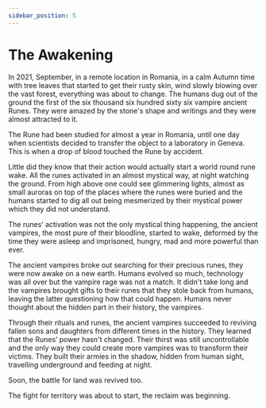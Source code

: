 ```yaml
---
sidebar_position: 5
---
```


# The Awakening

In 2021, September, in a remote location in Romania, in a calm Autumn time with tree leaves that started to get their rusty skin, wind slowly blowing over the vast forest, everything was about to change. The humans dug out of the ground the first of the six thousand six hundred sixty six vampire ancient Runes. They were amazed by the stone's shape and writings and they were almost attracted to it. 

The Rune had been studied for almost a year in Romania, until one day when scientists decided to transfer the object to a laboratory in Geneva. This is when a drop of blood touched the Rune by accident. 

Little did they know that their action would actually start a world round rune wake. All the runes activated in an almost mystical way, at night watching the ground. From high above one could see glimmering lights, almost as small auroras on top of the places where the runes were buried and the humans started to dig all out being mesmerized by their mystical power which they did not understand. 

The runes’ activation was not the only mystical thing happening, the ancient vampires, the most pure of their bloodline, started to wake, deformed by the time they were asleep and imprisoned, hungry, mad and more powerful than ever. 

The ancient vampires broke out searching for their precious runes, they were now awake on a new earth. Humans evolved so much, technology was all over but the vampire rage was not a match. It didn't take long and the vampires brought gifts to their runes that they stole back from humans, leaving the latter questioning how that could happen. Humans never thought about the hidden part in their history, the vampires.

Through their rituals and runes, the ancient vampires succeeded to reviving fallen sons and daughters from different times in the history. They learned that the Runes’ power hasn't changed. Their thirst was still uncontrollable and the only way they could create more vampires was to transform their victims. They built their armies in the shadow, hidden from human sight, travelling underground and feeding at night. 

Soon, the battle for land was revived too. 

The fight for territory was about to start, the reclaim was beginning.
